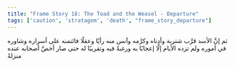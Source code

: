 ```yaml
---
title: "Frame Story 18: The Toad and the Weasel - Departure"
tags: ['caution', 'stratagem', 'death', "frame_story_departure"]
---
```


 ثم إنَّ الأسد قرَّب شتربة وأدناه وكرَّمه وآنس منه رأيًا وعقلًا فائتمنه على أسراره وشاوره في أموره ولم تزده الأيام إلَّا إعجابًا به ورغبةً فيه وتقريبًا له حتى صار أخصَّ أصحابه عنده منزلةً
